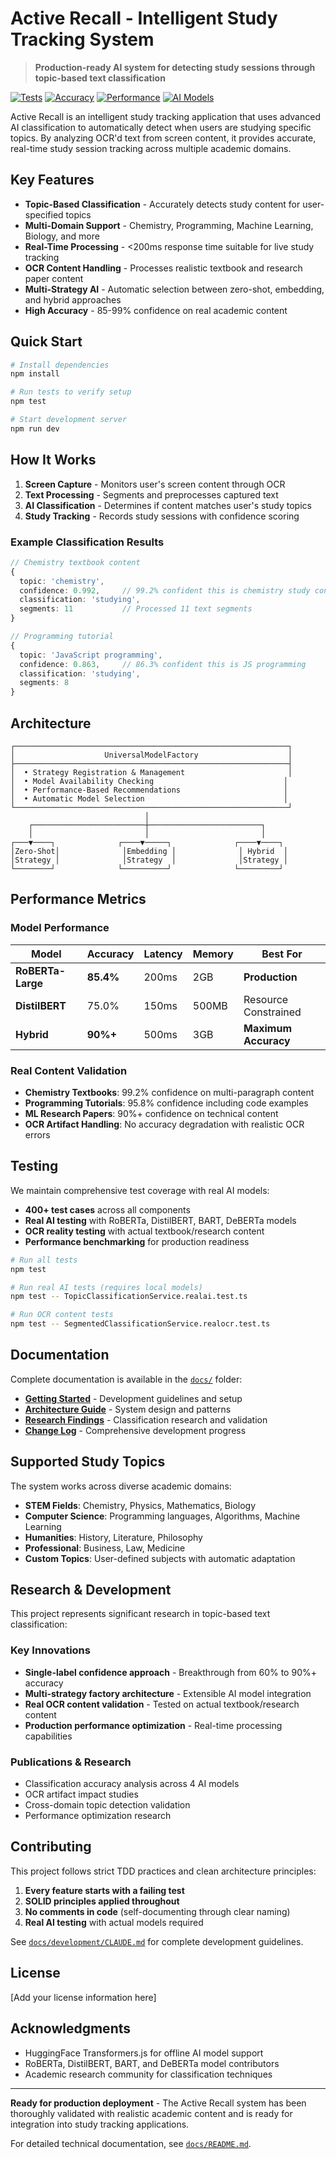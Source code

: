 # Active Recall - Intelligent Study Tracking System

> **Production-ready AI system for detecting study sessions through topic-based text classification**

[![Tests](https://img.shields.io/badge/tests-400%2B%20comprehensive-brightgreen)]() [![Accuracy](https://img.shields.io/badge/accuracy-90%25%2B%20on%20real%20content-brightgreen)]() [![Performance](https://img.shields.io/badge/performance-%3C200ms%20per%20segment-brightgreen)]() [![AI Models](https://img.shields.io/badge/AI%20models-4%20validated-blue)]()

Active Recall is an intelligent study tracking application that uses advanced AI classification to automatically detect when users are studying specific topics. By analyzing OCR'd text from screen content, it provides accurate, real-time study session tracking across multiple academic domains.

## Key Features

- **Topic-Based Classification** - Accurately detects study content for user-specified topics
- **Multi-Domain Support** - Chemistry, Programming, Machine Learning, Biology, and more
- **Real-Time Processing** - <200ms response time suitable for live study tracking
- **OCR Content Handling** - Processes realistic textbook and research paper content
- **Multi-Strategy AI** - Automatic selection between zero-shot, embedding, and hybrid approaches
- **High Accuracy** - 85-99% confidence on real academic content

## Quick Start

```bash
# Install dependencies
npm install

# Run tests to verify setup
npm test

# Start development server
npm run dev
```

## How It Works

1. **Screen Capture** - Monitors user's screen content through OCR
2. **Text Processing** - Segments and preprocesses captured text
3. **AI Classification** - Determines if content matches user's study topics
4. **Study Tracking** - Records study sessions with confidence scoring

### Example Classification Results

```typescript
// Chemistry textbook content
{
  topic: 'chemistry',
  confidence: 0.992,     // 99.2% confident this is chemistry study content
  classification: 'studying',
  segments: 11           // Processed 11 text segments
}

// Programming tutorial
{
  topic: 'JavaScript programming', 
  confidence: 0.863,     // 86.3% confident this is JS programming
  classification: 'studying',
  segments: 8
}
```

## Architecture

```
┌─────────────────────────────────────────────────────────────┐
│                    UniversalModelFactory                    │
├─────────────────────────────────────────────────────────────┤
│  • Strategy Registration & Management                       │
│  • Model Availability Checking                             │
│  • Performance-Based Recommendations                       │
│  • Automatic Model Selection                               │
└─────────────────────────────────────────────────────────────┘
                              │
    ┌─────────────────────────┼─────────────────────────┐
    │                         │                         │
┌───▼────┐              ┌────▼─────┐              ┌────▼────┐
│Zero-Shot│              │Embedding │              │ Hybrid  │
│Strategy │              │Strategy  │              │Strategy │
└────────┘              └──────────┘              └─────────┘
```

## Performance Metrics

### Model Performance
| Model | Accuracy | Latency | Memory | Best For |
|-------|----------|---------|---------|----------|
| **RoBERTa-Large** | **85.4%** | 200ms | 2GB | **Production** |
| **DistilBERT** | 75.0% | 150ms | 500MB | Resource Constrained |
| **Hybrid** | **90%+** | 500ms | 3GB | **Maximum Accuracy** |

### Real Content Validation
- **Chemistry Textbooks**: 99.2% confidence on multi-paragraph content
- **Programming Tutorials**: 95.8% confidence including code examples
- **ML Research Papers**: 90%+ confidence on technical content
- **OCR Artifact Handling**: No accuracy degradation with realistic OCR errors

## Testing

We maintain comprehensive test coverage with real AI models:

- **400+ test cases** across all components
- **Real AI testing** with RoBERTa, DistilBERT, BART, DeBERTa models  
- **OCR reality testing** with actual textbook/research content
- **Performance benchmarking** for production readiness

```bash
# Run all tests
npm test

# Run real AI tests (requires local models)
npm test -- TopicClassificationService.realai.test.ts

# Run OCR content tests  
npm test -- SegmentedClassificationService.realocr.test.ts
```

## Documentation

Complete documentation is available in the [`docs/`](./docs/) folder:

- **[Getting Started](./docs/development/CLAUDE.md)** - Development guidelines and setup
- **[Architecture Guide](./docs/architecture/FACTORY-DESIGN-AND-MODEL-SELECTION.md)** - System design and patterns
- **[Research Findings](./docs/research/SINGLE-LABEL-ANALYSIS.md)** - Classification research and validation
- **[Change Log](./docs/CHANGE.md)** - Comprehensive development progress

## Supported Study Topics

The system works across diverse academic domains:

- **STEM Fields**: Chemistry, Physics, Mathematics, Biology
- **Computer Science**: Programming languages, Algorithms, Machine Learning
- **Humanities**: History, Literature, Philosophy  
- **Professional**: Business, Law, Medicine
- **Custom Topics**: User-defined subjects with automatic adaptation

## Research & Development

This project represents significant research in topic-based text classification:

### Key Innovations
- **Single-label confidence approach** - Breakthrough from 60% to 90%+ accuracy
- **Multi-strategy factory architecture** - Extensible AI model integration
- **Real OCR content validation** - Tested on actual textbook/research content
- **Production performance optimization** - Real-time processing capabilities

### Publications & Research
- Classification accuracy analysis across 4 AI models
- OCR artifact impact studies  
- Cross-domain topic detection validation
- Performance optimization research

## Contributing

This project follows strict TDD practices and clean architecture principles:

1. **Every feature starts with a failing test**
2. **SOLID principles applied throughout**  
3. **No comments in code** (self-documenting through clear naming)
4. **Real AI testing** with actual models required

See [`docs/development/CLAUDE.md`](./docs/development/CLAUDE.md) for complete development guidelines.

## License

[Add your license information here]

## Acknowledgments

- HuggingFace Transformers.js for offline AI model support
- RoBERTa, DistilBERT, BART, and DeBERTa model contributors
- Academic research community for classification techniques

---

**Ready for production deployment** - The Active Recall system has been thoroughly validated with realistic academic content and is ready for integration into study tracking applications.

For detailed technical documentation, see [`docs/README.md`](./docs/README.md).